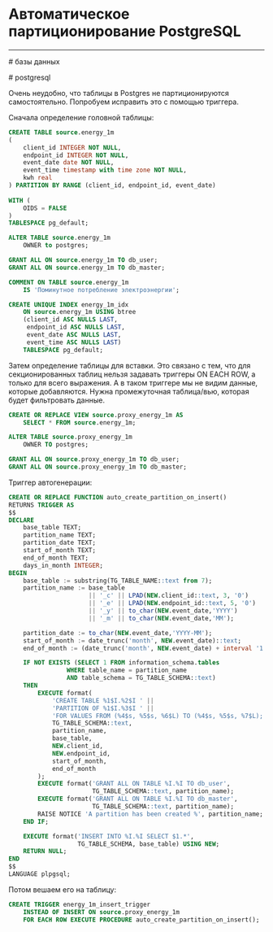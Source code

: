# Автоматическое партиционирование PostgreSQL

---

\# базы данных

\# postgresql


Очень неудобно, что таблицы в Postgres не партиционируются самостоятельно.
Попробуем исправить это с помощью триггера.

Сначала определение головной таблицы:

```SQL
CREATE TABLE source.energy_1m
(
    client_id INTEGER NOT NULL,
	endpoint_id INTEGER NOT NULL,
    event_date date NOT NULL,
    event_time timestamp with time zone NOT NULL,
    kwh real
) PARTITION BY RANGE (client_id, endpoint_id, event_date)
 
WITH (
    OIDS = FALSE
)
TABLESPACE pg_default;

ALTER TABLE source.energy_1m
    OWNER to postgres;

GRANT ALL ON source.energy_1m TO db_user;
GRANT ALL ON source.energy_1m TO db_master;

COMMENT ON TABLE source.energy_1m
    IS 'Поминутное потребление электроэнергии';

CREATE UNIQUE INDEX energy_1m_idx
    ON source.energy_1m USING btree
    (client_id ASC NULLS LAST, 
     endpoint_id ASC NULLS LAST, 
     event_date ASC NULLS LAST, 
     event_time ASC NULLS LAST)
    TABLESPACE pg_default;
```

Затем определение таблицы для вставки. Это связано с тем, что для 
секционированных таблиц нельзя задавать триггеры ON EACH ROW, а только для
всего выражения. А в таком триггере мы не видим данные, которые добавляются.
Нужна промежуточная таблица/вью, которая будет фильтровать данные.

```SQL
CREATE OR REPLACE VIEW source.proxy_energy_1m AS
    SELECT * FROM source.energy_1m;

ALTER TABLE source.proxy_energy_1m
    OWNER TO postgres;

GRANT ALL ON source.proxy_energy_1m TO db_user;
GRANT ALL ON source.proxy_energy_1m TO db_master;
```

Триггер автогенерации:

```SQL
CREATE OR REPLACE FUNCTION auto_create_partition_on_insert() 
RETURNS TRIGGER AS 
$$
DECLARE
    base_table TEXT;
	partition_name TEXT;
	partition_date TEXT;
	start_of_month TEXT;
	end_of_month TEXT;
    days_in_month INTEGER;
BEGIN
    base_table := substring(TG_TABLE_NAME::text from 7);
    partition_name := base_table
                      || '_c' || LPAD(NEW.client_id::text, 3, '0') 
                      || '_e' || LPAD(NEW.endpoint_id::text, 5, '0') 
                      || '_y' || to_char(NEW.event_date,'YYYY') 
                      || '_m' || to_char(NEW.event_date,'MM');

    partition_date := to_char(NEW.event_date,'YYYY-MM');
    start_of_month := date_trunc('month', NEW.event_date)::text;
    end_of_month := (date_trunc('month', NEW.event_date) + interval '1 month')::text;

    IF NOT EXISTS (SELECT 1 FROM information_schema.tables 
                WHERE table_name = partition_name 
                AND table_schema = TG_TABLE_SCHEMA::text) 
    THEN
        EXECUTE format(
            'CREATE TABLE %1$I.%2$I ' ||
            'PARTITION OF %1$I.%3$I ' ||
            'FOR VALUES FROM (%4$s, %5$s, %6$L) TO (%4$s, %5$s, %7$L);', 
            TG_TABLE_SCHEMA::text, 
            partition_name, 
            base_table, 
            NEW.client_id,
            NEW.endpoint_id,
            start_of_month,
            end_of_month
        );
        EXECUTE format('GRANT ALL ON TABLE %I.%I TO db_user', 
                       TG_TABLE_SCHEMA::text, partition_name);
        EXECUTE format('GRANT ALL ON TABLE %I.%I TO db_master', 
                       TG_TABLE_SCHEMA::text, partition_name);
        RAISE NOTICE 'A partition has been created %', partition_name;
    END IF;

    EXECUTE format('INSERT INTO %I.%I SELECT $1.*',
                   TG_TABLE_SCHEMA, base_table) USING NEW;
    RETURN NULL;
END
$$
LANGUAGE plpgsql;
```

Потом вешаем его на таблицу:

```SQL
CREATE TRIGGER energy_1m_insert_trigger
    INSTEAD OF INSERT ON source.proxy_energy_1m 
    FOR EACH ROW EXECUTE PROCEDURE auto_create_partition_on_insert();
```
